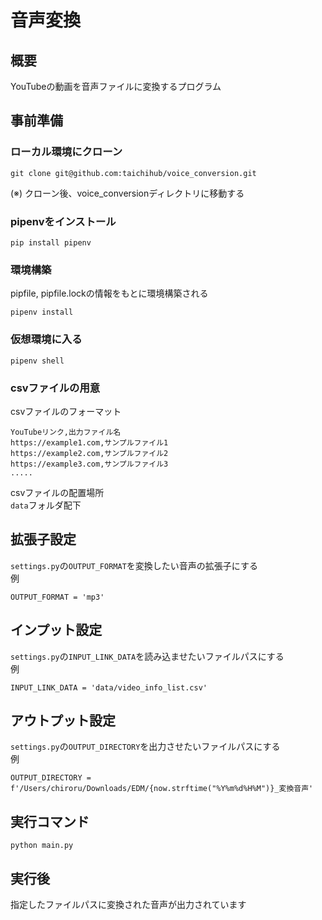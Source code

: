 # 音声変換

## 概要
YouTubeの動画を音声ファイルに変換するプログラム

## 事前準備

### ローカル環境にクローン
```
git clone git@github.com:taichihub/voice_conversion.git
```
(※) クローン後、voice_conversionディレクトリに移動する

### pipenvをインストール
```
pip install pipenv
```

### 環境構築
pipfile, pipfile.lockの情報をもとに環境構築される
```
pipenv install
```

### 仮想環境に入る
```
pipenv shell
```

### csvファイルの用意
csvファイルのフォーマット
```
YouTubeリンク,出力ファイル名
https://example1.com,サンプルファイル1
https://example2.com,サンプルファイル2
https://example3.com,サンプルファイル3
.....
```

csvファイルの配置場所<br>
`data`フォルダ配下

## 拡張子設定
`settings.py`の`OUTPUT_FORMAT`を変換したい音声の拡張子にする<br>
例
```
OUTPUT_FORMAT = 'mp3'
```

## インプット設定
`settings.py`の`INPUT_LINK_DATA`を読み込ませたいファイルパスにする<br>
例
```
INPUT_LINK_DATA = 'data/video_info_list.csv'
```

## アウトプット設定
`settings.py`の`OUTPUT_DIRECTORY`を出力させたいファイルパスにする<br>
例
```
OUTPUT_DIRECTORY = f'/Users/chiroru/Downloads/EDM/{now.strftime("%Y%m%d%H%M")}_変換音声'
```

## 実行コマンド
```
python main.py
```

## 実行後
指定したファイルパスに変換された音声が出力されています
